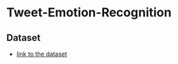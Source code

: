 # Tweet-Emotion-Recognition



## Dataset
- [link to the dataset](https://www.icloud.com/iclouddrive/084E9TMZ_lykn3QhU-kIX1DDQ#merged_training)